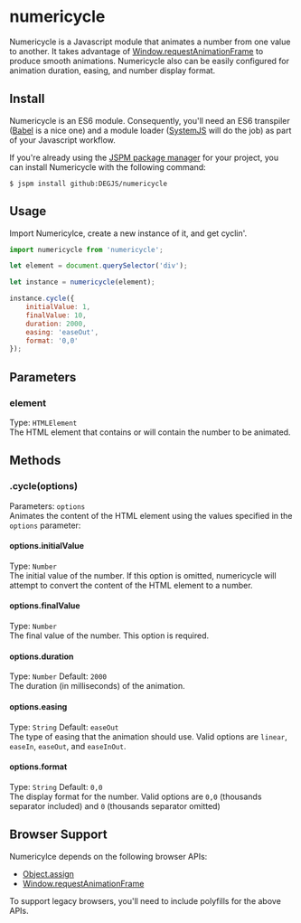 # numericycle
Numericycle is a Javascript module that animates a number from one value to another. It takes advantage of [Window.requestAnimationFrame](https://developer.mozilla.org/en-US/docs/Web/API/window/requestAnimationFrame) to produce smooth animations. Numericycle also can be easily configured for animation duration, easing, and number display format.

## Install
Numericycle is an ES6 module. Consequently, you'll need an ES6 transpiler ([Babel](https://babeljs.io) is a nice one) and a module loader ([SystemJS](https://github.com/systemjs/systemjs) will do the job) as part of your Javascript workflow.

If you're already using the [JSPM package manager](http://jspm.io) for your project, you can install Numericycle with the following command:

```
$ jspm install github:DEGJS/numericycle
```

## Usage
Import Numericylce, create a new instance of it, and get cyclin'.
```js
import numericycle from 'numericycle';

let element = document.querySelector('div');

let instance = numericycle(element);

instance.cycle({
	initialValue: 1,
	finalValue: 10,
	duration: 2000,
	easing: 'easeOut',
	format: '0,0'
});

```


## Parameters

### element
Type: `HTMLElement`   
The HTML element that contains or will contain the number to be animated. 

## Methods

### .cycle(options)
Parameters: `options`   
Animates the content of the HTML element using the values specified in the `options` parameter:

#### options.initialValue
Type: `Number`   
The initial value of the number. If this option is omitted, numericycle will attempt to convert the content of the HTML element to a number.

#### options.finalValue
Type: `Number`   
The final value of the number. This option is required.

#### options.duration
Type: `Number` Default: `2000`   
The duration (in milliseconds) of the animation.

#### options.easing
Type: `String` Default: `easeOut`   
The type of easing that the animation should use. Valid options are `linear`, `easeIn`, `easeOut`, and `easeInOut`.

#### options.format
Type: `String` Default: `0,0`   
The display format for the number. Valid options are `0,0` (thousands separator included) and `0` (thousands separator omitted)

## Browser Support

Numericylce depends on the following browser APIs:
+ [Object.assign](https://developer.mozilla.org/en-US/docs/Web/JavaScript/Reference/Global_Objects/Object/assign)
+ [Window.requestAnimationFrame](https://developer.mozilla.org/en-US/docs/Web/API/window/requestAnimationFrame)

To support legacy browsers, you'll need to include polyfills for the above APIs.